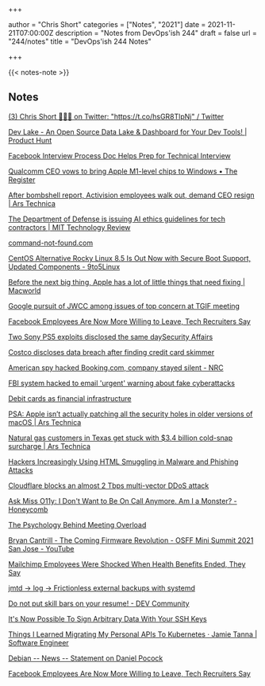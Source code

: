 +++

author = "Chris Short"
categories = ["Notes", "2021"]
date = 2021-11-21T07:00:00Z
description = "Notes from DevOps'ish 244"
draft = false
url = "244/notes"
title = "DevOps'ish 244 Notes"

+++

{{< notes-note >}}

## Notes

[(3) Chris Short 💉💉💉 on Twitter: "https://t.co/hsGR8TlpNj" / Twitter](https://twitter.com/ChrisShort/status/1462098247057559560)

[Dev Lake - An Open Source Data Lake & Dashboard for Your Dev Tools! | Product Hunt](https://www.producthunt.com/posts/dev-lake?bc=1)

[Facebook Interview Process Doc Helps Prep for Technical Interview](https://www.businessinsider.com/facebook-interview-process-doc-technical-interview-prep-2021-11)

[Qualcomm CEO vows to bring Apple M1-level chips to Windows • The Register](https://www.theregister.com/2021/11/16/qualcomm_pc_chip/)

[After bombshell report, Activision employees walk out, demand CEO resign | Ars Technica](https://arstechnica.com/gaming/2021/11/after-bombshell-report-activision-employees-walk-out-demand-ceo-resign/)

[The Department of Defense is issuing AI ethics guidelines for tech contractors | MIT Technology Review](https://www.technologyreview.com/2021/11/16/1040190/department-of-defense-government-ai-ethics-military-project-maven/)

[command-not-found.com](https://command-not-found.com/)

[CentOS Alternative Rocky Linux 8.5 Is Out Now with Secure Boot Support, Updated Components - 9to5Linux](https://9to5linux.com/centos-alternative-rocky-linux-8-5-is-out-now-with-secure-boot-support-updated-components)

[Before the next big thing, Apple has a lot of little things that need fixing | Macworld](https://www.macworld.com/article/551393/apple-software-directions-regions-memories-bugs.html)

[Google pursuit of JWCC among issues of top concern at TGIF meeting](https://www.cnbc.com/2021/11/15/google-pursuit-of-jwcc-among-issues-of-top-concern-at-tgif-meeting-.html?utm_term=Autofeed&utm_medium=Social&utm_content=Tech&utm_source=Twitter#Echobox=1637015240)

[Facebook Employees Are Now More Willing to Leave, Tech Recruiters Say](https://www.businessinsider.com/facebook-employees-are-more-willing-to-leave-exodus-recruiters-say-2021-11)

[Two Sony PS5 exploits disclosed the same daySecurity Affairs](https://securityaffairs.co/wordpress/124596/hacking/sony-ps5-exploits.html?utm_source=rss&utm_medium=rss&utm_campaign=sony-ps5-exploits)

[Costco discloses data breach after finding credit card skimmer](https://www.bleepingcomputer.com/news/security/costco-discloses-data-breach-after-finding-credit-card-skimmer/)

[American spy hacked Booking.com, company stayed silent - NRC](https://www.nrc.nl/nieuws/2021/11/10/american-spy-hacked-bookingcom-company-stayed-silent-a4065086)

[FBI system hacked to email 'urgent' warning about fake cyberattacks](https://www.bleepingcomputer.com/news/security/fbi-system-hacked-to-email-urgent-warning-about-fake-cyberattacks/)

[Debit cards as financial infrastructure](https://bam.kalzumeus.com/archive/debit-cards-are-hidden-financial-infrastructure/)

[PSA: Apple isn’t actually patching all the security holes in older versions of macOS | Ars Technica](https://arstechnica.com/gadgets/2021/11/psa-apple-isnt-actually-patching-all-the-security-holes-in-older-versions-of-macos/)

[Natural gas customers in Texas get stuck with $3.4 billion cold-snap surcharge | Ars Technica](https://arstechnica.com/tech-policy/2021/11/natural-gas-customers-in-texas-get-stuck-with-3-4-billion-cold-snap-surcharge/)

[Hackers Increasingly Using HTML Smuggling in Malware and Phishing Attacks](https://thehackernews.com/2021/11/hackers-increasingly-using-html.html?m=1)

[Cloudflare blocks an almost 2 Tbps multi-vector DDoS attack](https://blog.cloudflare.com/cloudflare-blocks-an-almost-2-tbps-multi-vector-ddos-attack/)

[Ask Miss O11y: I Don't Want to Be On Call Anymore. Am I a Monster? - Honeycomb](https://www.honeycomb.io/blog/devops-on-call/)

[The Psychology Behind Meeting Overload](https://hbr.org/2021/11/the-psychology-behind-meeting-overload)

[Bryan Cantrill - The Coming Firmware Revolution - OSFF Mini Summit 2021 San Jose - YouTube](https://www.youtube.com/watch?v=XbBzSSvT_P0)

[Mailchimp Employees Were Shocked When Health Benefits Ended, They Say](https://www.businessinsider.com/mailchimp-employees-shocked-when-health-benefits-ended-at-intuit-2021-11)

[jmtd → log → Frictionless external backups with systemd](https://jmtd.net/log/systemd_ext_backups/)

[Do not put skill bars on your resume! - DEV Community](https://dev.to/tim012432/do-not-put-skill-bars-on-your-resume-lh6)

[It's Now Possible To Sign Arbitrary Data With Your SSH Keys](https://www.agwa.name/blog/post/ssh_signatures)

[Things I Learned Migrating My Personal APIs To Kubernetes · Jamie Tanna | Software Engineer](https://www.jvt.me/posts/2021/10/25/kubernetes-migration/)

[Debian -- News -- Statement on Daniel Pocock](https://www.debian.org/News/2021/20211117)

[Facebook Employees Are Now More Willing to Leave, Tech Recruiters Say](https://www.businessinsider.com/facebook-employees-are-more-willing-to-leave-exodus-recruiters-say-2021-11?utm_source=reddit.com)

